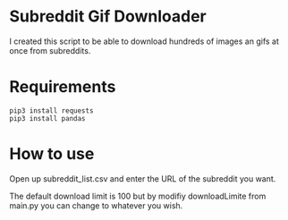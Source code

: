 # Subreddit Gif Downloader 

I created this script to be able to download hundreds of images an gifs at once from subreddits.

# Requirements

    pip3 install requests
    pip3 install pandas

# How to use
Open up subreddit_list.csv and enter the URL of the subreddit you want.

The default download limit is 100 but by modifiy downloadLimite from main.py you can change to whatever you wish.